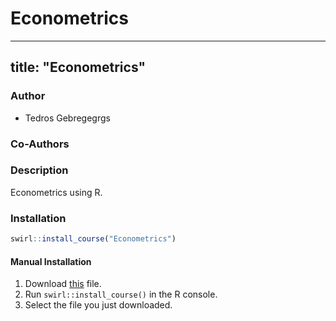 # Econometrics
---
title: "Econometrics"
---

### Author

- Tedros Gebregegrgs

### Co-Authors

### Description

Econometrics using R.

### Installation

```r
swirl::install_course("Econometrics")
```

#### Manual Installation

1. Download [this](http://swirlstats.com/scn/Econometrics.swc) file.
2. Run `swirl::install_course()` in the R console.
3. Select the file you just downloaded.


